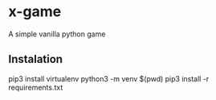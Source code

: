 # x-game
A simple vanilla python game

## Instalation
pip3 install virtualenv
python3 -m venv $(pwd)
pip3 install -r requirements.txt